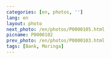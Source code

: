 ```yaml
---
categories: [en, photos, '']
lang: en
layout: photo
next_photo: /en/photos/P0000105.html
picname: P0000102
prev_photo: /en/photos/P0000103.html
tags: [Bank, Moringa]
---
```

